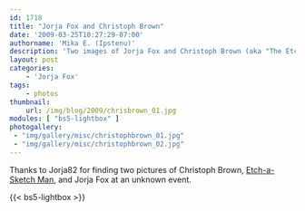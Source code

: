 ```yaml
---
id: 1718
title: "Jorja Fox and Christoph Brown"
date: '2009-03-25T10:27:29-07:00'
authorname: 'Mika E. (Ipstenu)'
description: 'Two images of Jorja Fox and Christoph Brown (aka "The Etch-a-Sketch Man") at an unknown event.'
layout: post
categories:
    - 'Jorja Fox'
tags:
    - photos
thumbnail:
    url: /img/blog/2009/chrisbrown_01.jpg
modules: [ "bs5-lightbox" ]
photogallery:
 - "img/gallery/misc/christophbrown_01.jpg"
 - "img/gallery/misc/christophbrown_02.jpg"
---
```


Thanks to Jorja82 for finding two pictures of Christoph Brown, [Etch-a-Sketch Man](http://www.etchu.com/), and Jorja Fox at an unknown event.

{{< bs5-lightbox >}}
